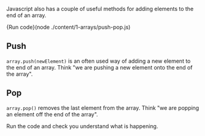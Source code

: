 Javascript also has a couple of useful methods for adding elements to the end of an array.

{Run code}(node ./content/1-arrays/push-pop.js)

## Push
`array.push(newElement)` is an often used way of adding a new element to the end of an array. Think "we are pushing a new element onto the end of the array".

## Pop
`array.pop()` removes the last element from the array. Think "we are popping an element off the end of the array".

Run the code and check you understand what is happening.

